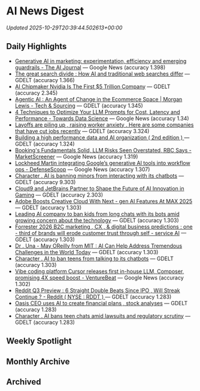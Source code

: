 # AI News Digest

_Updated 2025-10-29T20:39:44.502613+00:00_

## Daily Highlights

- [Generative AI in marketing: experimentation, efficiency and emerging guardrails - The AI Journal](./daily/5cebb3c3e747499e.md) — Google News (accuracy 1.398)
- [The great search divide : How AI and traditional web searches differ](./daily/1f56a1744c912b1f.md) — GDELT (accuracy 1.366)
- [AI Chipmaker Nvidia Is The First $5 Trillion Company](./daily/ae82f23d7bce5286.md) — GDELT (accuracy 2.345)
- [Agentic AI : An Agent of Change in the Ecommerce Space | Morgan Lewis - Tech & Sourcing](./daily/05992c4c21d6b447.md) — GDELT (accuracy 1.345)
- [4 Techniques to Optimize Your LLM Prompts for Cost, Latency and Performance - Towards Data Science](./daily/76ad0fbe73eb2dc7.md) — Google News (accuracy 1.34)
- [Layoffs are piling up , raising worker anxiety . Here are some companies that have cut jobs recently](./daily/52ee5aad1ce837fa.md) — GDELT (accuracy 3.324)
- [Building a high performance data and AI organization ( 2nd edition ) ](./daily/7ea349c773a75296.md) — GDELT (accuracy 1.324)
- [Booking's Fundamentals Solid, LLM Risks Seen Overstated, RBC Says - MarketScreener](./daily/848788f2e0ba47a3.md) — Google News (accuracy 1.319)
- [Lockheed Martin integrating Google’s generative AI tools into workflow ops - DefenseScoop](./daily/356efe2ea3b3b5c5.md) — Google News (accuracy 1.307)
- [Character . AI is banning minors from interacting with its chatbots](./daily/6e7a6c73e063f253.md) — GDELT (accuracy 9.303)
- [Cloud9 and JetBrains Partner to Shape the Future of AI Innovation in Gaming](./daily/94f699d63404005d.md) — GDELT (accuracy 2.303)
- [Adobe Boosts Creative Cloud With Next - gen AI Features At MAX 2025](./daily/f6ea6f6e51b1a8c3.md) — GDELT (accuracy 1.303)
- [Leading AI company to ban kids from long chats with its bots amid growing concern about the technology](./daily/12b86b00ee1896f8.md) — GDELT (accuracy 1.303)
- [Forrester 2026 B2C marketing , CX , & digital business predictions : one - third of brands will erode customer trust through self - service AI](./daily/2a4a1ab8aab52977.md) — GDELT (accuracy 1.303)
- [Dr . Una - May OReilly from MIT : AI Can Help Address Tremendous Challenges in the World Today](./daily/19cdbce5ac81d2a2.md) — GDELT (accuracy 1.303)
- [Character . AI to ban teens from talking to its chatbots](./daily/2d6428a577c14dcc.md) — GDELT (accuracy 1.303)
- [Vibe coding platform Cursor releases first in-house LLM, Composer, promising 4X speed boost - VentureBeat](./daily/8bd9a8acda314fc6.md) — Google News (accuracy 1.302)
- [Reddit Q3 Preview : 6 Straight Double Beats Since IPO , Will Streak Continue ? - Reddit ( NYSE : RDDT ) ](./daily/42fc6349231b0c4f.md) — GDELT (accuracy 1.283)
- [Oasis CEO uses AI to create financial plans , stock analyses](./daily/4ecd50fea05572ab.md) — GDELT (accuracy 1.283)
- [Character . AI bans teen chats amid lawsuits and regulatory scrutiny](./daily/22a5b562ad6eb9f2.md) — GDELT (accuracy 1.283)

## Weekly Spotlight


## Monthly Archive


## Archived
